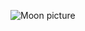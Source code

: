 ![Moon picture](https://duckduckgo.com/?q=moon%20images&iax=images&ia=images&iai=https://images.theconversation.com/files/229443/original/file-20180726-106508-fdvuja.jpg?ixlib=rb-1.1.0&q=45&auto=format&w=1356&h=668&fit=crop&t=brave)

